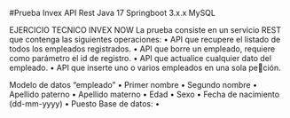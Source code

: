 #Prueba Invex API Rest
Java 17 
Springboot 3.x.x
MySQL

 EJERCICIO TECNICO INVEX NOW  La prueba consiste en un servicio REST que contenga las siguientes operaciones: 
 •  API que recupere el listado de todos los empleados registrados. 
 •  API que borre un empleado, requiere como parámetro el id de registro. 
 •  API que actualice cualquier dato del empleado. •  API que inserte uno o varios empleados en una sola peción.   
 
 Modelo de datos “empleado” 
 •  Primer nombre •  Segundo nombre •  Apellido paterno 
 •  Apellido materno •  Edad •  Sexo •  Fecha de nacimiento (dd-mm-yyyy) 
 •  Puesto   Base de datos: •
 

 
 
